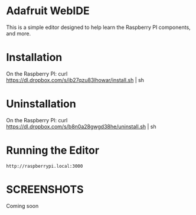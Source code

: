 Adafruit WebIDE
================
This is a simple editor designed to help learn the Raspberry PI components, and more.

Installation
============

On the Raspberry PI:
    curl https://dl.dropbox.com/s/ib27qzu83lhowar/install.sh | sh

Uninstallation
============

On the Raspberry PI:
    curl https://dl.dropbox.com/s/b8n0a28gwgd38he/uninstall.sh | sh

Running the Editor
============

    http://raspberrypi.local:3000

SCREENSHOTS
===========
Coming soon